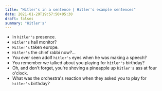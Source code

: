 ```yaml
---
title: "Hitler's in a sentence | Hitler's example sentences"
date: 2021-01-20T19:57:50+05:30
draft: falses
summary: "Hitler's"
---
```

- In `hitler's` presence.
- `Hitler's` hall monitor?
- `Hitler's` taken europe.
- `Hitler's` the chief rabbi now?...
- You ever seen adolf `hitler's` eyes when he was making a speech?
- You remember we talked about you playing for `hitler's` birthday?
- Oh, and don't forget, you're shoving a pineapple up `hitler's` ass at four o'clock.
- What was the orchestra's reaction when they asked you to play for `hitler's` birthday?
                 

